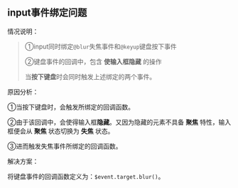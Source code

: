 ## input事件绑定问题

情况说明：

> ①input同时绑定`@blur`失焦事件和`@keyup`键盘按下事件
>
> ②键盘事件的回调中，包含 **使输入框隐藏** 的操作
>
> 当**按下键盘**时会同时触发上述绑定的两个事件。

原因分析：

①当按下键盘时，会触发所绑定的回调函数。

②由于该回调中，会使得输入框**隐藏**。又因为隐藏的元素不具备 **聚焦** 特性，输入框便会从 **聚焦** 状态切换为 **失焦** 状态。

③进而触发失焦事件所绑定的回调函数。



解决方案：

将键盘事件的回调函数定义为：`$event.target.blur()`。